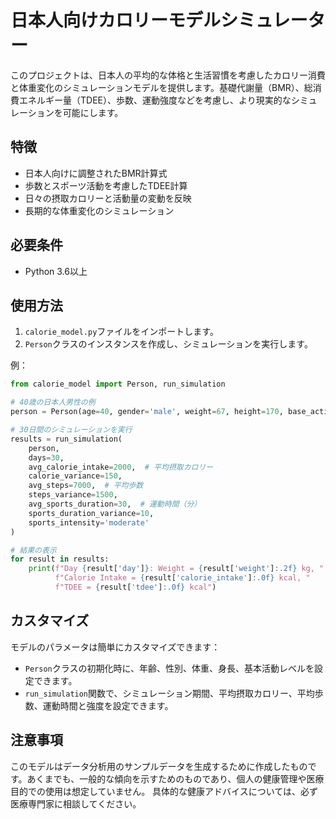 # 日本人向けカロリーモデルシミュレーター

このプロジェクトは、日本人の平均的な体格と生活習慣を考慮したカロリー消費と体重変化のシミュレーションモデルを提供します。基礎代謝量（BMR）、総消費エネルギー量（TDEE）、歩数、運動強度などを考慮し、より現実的なシミュレーションを可能にします。

## 特徴

- 日本人向けに調整されたBMR計算式
- 歩数とスポーツ活動を考慮したTDEE計算
- 日々の摂取カロリーと活動量の変動を反映
- 長期的な体重変化のシミュレーション

## 必要条件

- Python 3.6以上

## 使用方法

1. `calorie_model.py`ファイルをインポートします。
2. `Person`クラスのインスタンスを作成し、シミュレーションを実行します。

例：

```python
from calorie_model import Person, run_simulation

# 40歳の日本人男性の例
person = Person(age=40, gender='male', weight=67, height=170, base_activity_level='lightly active')

# 30日間のシミュレーションを実行
results = run_simulation(
    person, 
    days=30, 
    avg_calorie_intake=2000,  # 平均摂取カロリー
    calorie_variance=150,
    avg_steps=7000,  # 平均歩数
    steps_variance=1500,
    avg_sports_duration=30,  # 運動時間（分）
    sports_duration_variance=10,
    sports_intensity='moderate'
)

# 結果の表示
for result in results:
    print(f"Day {result['day']}: Weight = {result['weight']:.2f} kg, "
          f"Calorie Intake = {result['calorie_intake']:.0f} kcal, "
          f"TDEE = {result['tdee']:.0f} kcal")
```

## カスタマイズ

モデルのパラメータは簡単にカスタマイズできます：

- `Person`クラスの初期化時に、年齢、性別、体重、身長、基本活動レベルを設定できます。
- `run_simulation`関数で、シミュレーション期間、平均摂取カロリー、平均歩数、運動時間と強度を設定できます。


## 注意事項

このモデルはデータ分析用のサンプルデータを生成するために作成したものです。あくまでも、一般的な傾向を示すためのものであり、個人の健康管理や医療目的での使用は想定していません。
具体的な健康アドバイスについては、必ず医療専門家に相談してください。
